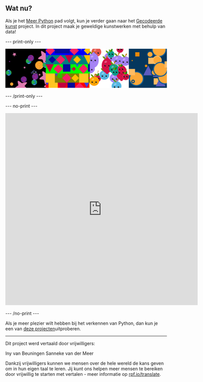 ## Wat nu?

Als je het [Meer Python](https://projects.raspberrypi.org/nl-NL/pathways/more-python) pad volgt, kun je verder gaan naar het [Gecodeerde kunst](https://projects.raspberrypi.org/nl-NL/projects/encoded-art/0) project. In dit project maak je geweldige kunstwerken met behulp van data!

--- print-only ---

![Een afbeelding die de uitvoer van het gecodeerde kunstproject laat zien.](images/example-projects.png)

--- /print-only ---

--- no-print ---

<iframe src="https://editor.raspberrypi.org/nl-NL/embed/viewer/lost-in-space" width="600" height="600" frameborder="0" marginwidth="0" marginheight="0" allowfullscreen>
</iframe>

--- /no-print ---

Als je meer plezier wilt hebben bij het verkennen van Python, dan kun je een van [deze projecten](https://projects.raspberrypi.org/nl-NL/projects?software%5B%5D=python&curriculum%5B%5D=%202)uitproberen.

***

Dit project werd vertaald door vrijwilligers:

Iny van Beuningen
Sanneke van der Meer

Dankzij vrijwilligers kunnen we mensen over de hele wereld de kans geven om in hun eigen taal te leren. Jij kunt ons helpen meer mensen te bereiken door vrijwillig te starten met vertalen - meer informatie op [rpf.io/translate](https://rpf.io/translate).
